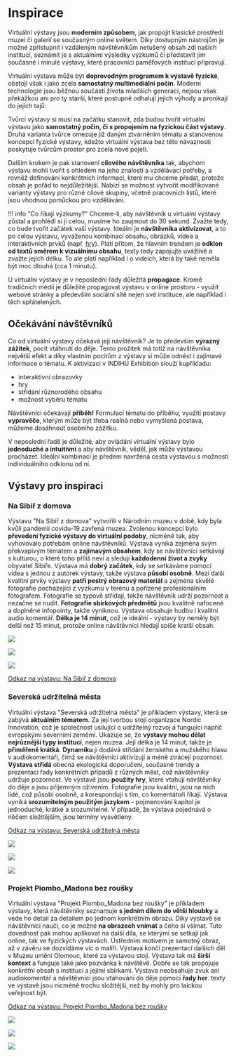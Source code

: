 # Inspirace

Virtuální výstavy jsou **moderním způsobem**, jak propojit klasické prostředí muzeí či galerií se současným online světem. Díky dostupným nástrojům je možné zpřístupnit i vzdáleným návštěvníkům netušený obsah zdí našich institucí, seznámit je s aktuálními výsledky výzkumů či představit jim současné i minulé výstavy, které pracovníci paměťových institucí připravují. 

Virtuální výstava může být **doprovodným programem k výstavě fyzické**, obstojí však i jako zcela **samostatný multimediální počin**. Moderní technologie jsou běžnou součástí života mladších generací, nejsou však překážkou ani pro ty starší, které postupně odhalují jejich výhody a pronikají do jejich tajů. 

Tvůrci výstavy si musí na začátku stanovit, zda budou tvořit virtuální výstavu jako **samostatný počin, či s propojením na fyzickou část výstavy**. Druhá varianta tvůrce omezuje již daným ztvárněním tématu a stanovenou koncepcí fyzické výstavy, kdežto virtuální výstava bez této návaznosti poskytuje tvůrcům prostor pro zcela nové pojetí. 

Dalším krokem je pak stanovení **cílového návštěvníka** tak, abychom výstavu mohli tvořit s ohledem na jeho znalosti a vzdělávací potřeby, a rovněž definování konkrétních informací, které mu chceme předat, protože obsah je pořád to nejdůležitější. Nabízí se možnost vytvořit modifikované varianty výstavy pro různé cílové skupiny, včetně pracovních listů, které jsou vhodnou pomůckou pro vzdělávání. 

!!! info "Co říkají výzkumy?"
    Chceme-li, aby návštěvník u virtuální výstavy zůstal a prohlédl si ji celou, musíme ho zaujmout do 30 sekund. Zvažte tedy, co bude tvořit začátek vaší výstavy. Ideální je **návštěvníka aktivizovat**, a to po celou výstavu, vyváženou kombinací obsahu, obrázků, videa a interaktivních prvků (např. [hry](hry.md)). Platí přitom, že hlavním trendem je **odklon od textů směrem k vizuálnímu obsahu**, texty tedy zapojujte uvážlivě a zvažte jejich délku. To ale platí například i o videích, která by také neměla být moc dlouhá (cca 1 minutu). 

U virtuální výstavy je v neposlední řady důležitá **propagace**. Kromě tradičních médií je důležité propagovat výstavu v online prostoru - využít webové stránky a především sociální sítě nejen své instituce, ale například i těch spřátelených. 

## Očekávání návštěvníků 

Co od virtuální výstavy očekává její návštěvník? Je to především **výrazný zážitek**, pocit vtáhnutí do děje. Tento prožitek má totiž na návštěvníka největší efekt a díky vlastním pocitům z výstavy si může odnést i zajímavé informace o tématu. K aktivizaci v INDIHU Exhibition slouží kupříkladu: 

- interaktivní obrazovky
- hry
- střídání různorodého obsahu
- možnost výběru tématu

Návštěvníci očekávají **příběh!** Formulací tématu do příběhu, využití postavy **vypravěče**, kterým může být třeba reálná nebo vymyšlená postava, můžeme dosáhnout osobního zážitku. 

V neposlední řadě je důležité, aby ovládání virtuální výstavy bylo **jednoduché a intuitivní** a aby návštěvník, věděl, jak může výstavou procházet. Ideální kombinací je předem navržená cesta výstavou s možností individuálního odklonu od ní. 

## Výstavy pro inspiraci

### Na Sibiř z domova

Výstavu "Na Sibiř z domova" vytvořili v Národním muzeu v době, kdy byla kvůli pandemii covidu-19 zavřená muzea. Zvolenou koncepcí bylo **převedení fyzické výstavy do virtuální podoby**, nicméně tak, aby vyhovovalo potřebám online návštěvníků. Výstava vyniká zejména svým překvapivým tématem a **zajímavým obsahem**, kdy se návštěvníci setkávají s kulturou, o které toho příliš neví a sledují **každodenní život a zvyky** obyvatel Sibiře. Výstava má **dobrý začátek**, kdy se setkáváme pomocí videa s jednou z autorek výstavy, takže výstava **působí osobně**. Mezi další kvalitní prvky výstavy **patří pestrý obrazový materiál** a zejména skvělé fotografie pocházející z výzkumu v terénu a pořízené profesionálním fotografem. Fotografie se typově střídají, takže návštěvník udrží pozornost a nezačne se nudit. **Fotografie sbírkových předmětů** jsou kvalitně nafocené a doplněné infopointy, takže vyniknou. Výstava obsahuje hudbu i kvalitní audio komentář. **Délka je 14 minut**, což je ideální - výstavy by neměly být delší než 15 minut, protože online návštěvníci hledají spíše kratší obsah. 

![](img/sibir1.png)

![](img/sibir2.png)

![](img/sibir3.png)

[Odkaz na výstavu: Na Sibiř z domova](https://exhibition.indihu.cz/view/na-sibir-z-domova/)

### Severská udržitelná města

Virtuální výstava "Severská udržitelná města" je příkladem výstavy, která se zabývá **aktuálním tématem.** Za její tvorbou stojí organizace Nordic Innovation, což je společnost usilující o udržitelný rozvoj a fungující napříč evropskými severními zeměmi. Ukazuje se, že **výstavy mohou dělat nejrůznější typy institucí**, nejen muzea. Její délka je 14 minut, takže je **přiměřeně krátká**. **Dynamiku** jí dodává střídání ženského a mužského hlasu v audiokomentáři, čímž se návštěvníci aktivizují a méně ztrácejí pozornost. **Výstava střídá** obecná ekologická doporučení, současné trendy a prezentaci řady konkrétních případů z různých měst, což návštěvníky udržuje pozornost. Ve výstavě jsou **použity hry**, které vtahují návštěvníky do děje a jsou příjemným oživením. Fotografie jsou kvalitní, jsou na nich lidé, což působí osobně, a korespondují s tím, co komentátoři říkají. Výstava vyniká **srozumitelným použitým jazykem** - pojmenování kapitol je jednoduché, krátké a srozumitelné. V případě, že výstava pojednává o něčem složitějším, jsou termíny vysvětleny. 

[Odkaz na výstavu: Severská udržitelná města](https://exhibition.indihu.cz/view/severska-udrzitelna-mesta/)

![](img/severska-mesta2.png)

![](img/severska-mesta1.png)

![](img/severska-mesta3.png)

### Projekt Piombo_Madona bez roušky

Virtuální výstava "Projekt Piombo_Madona bez roušky" je příkladem výstavy, která návštěvníky seznamuje **s jedním dílem do větší hloubky** a vede ho detail za detailem po jednom konkrétním obrazu. Díky výstavě se návštěvníci naučí, co je možné **na obrazech vnímat** a čeho si všímat. Tuto dovednost pak mohou aplikovat na další díla, se kterými se setkají jak online, tak ve fyzických výstavách. Ústředním motivem je samotný obraz, až v závěru se dozvídáme víc o malíři. Výstava končí prezentací dalších děl v Muzeu umění Olomouc, které za výstavou stojí. Výstava tak má **širší kontext** a funguje také jako pozvánka k návštěvě. Dobře se tak propojuje konkrétní obsah s institucí a jejími sbírkami. Výstava neobsahuje zvuk ani audiokomentář a návštěvníci jsou vtahování do děje pomocí **řady her**. texty ve výstavě jsou nicméně trochu složitější, než by mohly pro laickou veřejnost být. 

[Odkaz na výstavu: Projekt Piombo_Madona bez roušky](https://exhibition.indihu.cz/view/ProjektPiombo2021-05-05T115848277Z/1/0)

![](img/piombo1.png)

![](img/piombo2.png)

![](img/piombo3.png)
